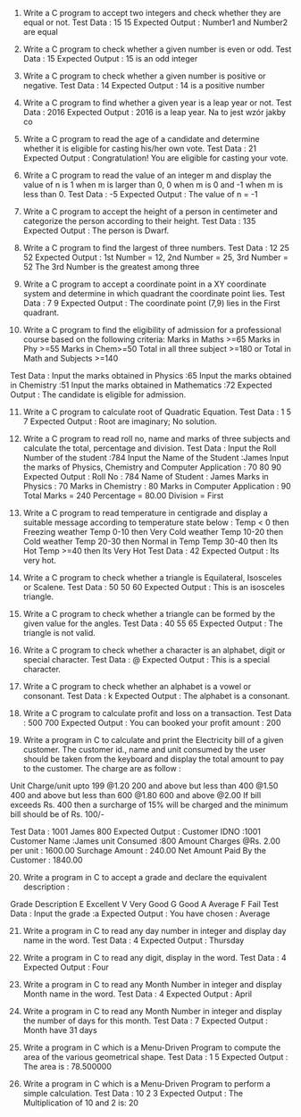 1. Write a C program to accept two integers and check whether they are equal or not.
Test Data : 15 15
Expected Output : 
Number1 and Number2 are equal

2. Write a C program to check whether a given number is even or odd.
Test Data : 15
Expected Output : 
15 is an odd integer

3. Write a C program to check whether a given number is positive or negative.
Test Data : 14 
Expected Output :
14 is a positive number

4. Write a C program to find whether a given year is a leap year or not.
Test Data : 2016 
Expected Output :
2016 is a leap year.
Na to jest wzór jakby co

5. Write a C program to read the age of a candidate and determine whether it is eligible for casting his/her own vote.
Test Data : 21 
Expected Output :
Congratulation! You are eligible for casting your vote.

6. Write a C program to read the value of an integer m and display the value of n is 1 when m is larger than 0, 0 when m is 0 and -1 when m is less than 0.
Test Data : -5 
Expected Output :
The value of n = -1

7. Write a C program to accept the height of a person in centimeter and categorize the person according to their height.
Test Data : 135 
Expected Output :
The person is Dwarf.

8. Write a C program to find the largest of three numbers.
Test Data : 12 25 52 
Expected Output :
1st Number = 12,        2nd Number = 25,        3rd Number = 52
The 3rd Number is the greatest among three

9. Write a C program to accept a coordinate point in a XY coordinate system and determine in which quadrant the coordinate point lies.
Test Data : 7 9 
Expected Output :
The coordinate point (7,9) lies in the First quadrant.

10. Write a C program to find the eligibility of admission for a professional course based on the following criteria:
Marks in Maths >=65
Marks in Phy >=55
Marks in Chem>=50
Total in all three subject >=180
or
Total in Math and Subjects >=140

Test Data : 
Input the marks obtained in Physics :65 
Input the marks obtained in Chemistry :51 
Input the marks obtained in Mathematics :72
Expected Output :
The candidate is eligible for admission.

11. Write a C program to calculate root of Quadratic Equation.
Test Data : 1 5 7 
Expected Output :
Root are imaginary;
No solution. 

12. Write a C program to read roll no, name and marks of three subjects and calculate the total, percentage and division.
Test Data : 
Input the Roll Number of the student :784 
Input the Name of the Student :James 
Input the marks of Physics, Chemistry and Computer Application : 70 80 90
Expected Output :
Roll No : 784 
Name of Student : James 
Marks in Physics : 70 
Marks in Chemistry : 80 
Marks in Computer Application : 90 
Total Marks = 240 
Percentage = 80.00 
Division = First

13. Write a C program to read temperature in centigrade and display a suitable message according to temperature state below :
Temp < 0 then Freezing weather 
Temp 0-10 then Very Cold weather
Temp 10-20 then Cold weather
Temp 20-30 then Normal in Temp 
Temp 30-40 then Its Hot 
Temp >=40 then Its Very Hot 
Test Data : 
42 
Expected Output :
Its very hot.

14. Write a C program to check whether a triangle is Equilateral, Isosceles or Scalene.
Test Data : 
50 50 60 
Expected Output :
This is an isosceles triangle.

15. Write a C program to check whether a triangle can be formed by the given value for the angles.
Test Data : 
40 55 65
Expected Output :
The triangle is not valid.

16. Write a C program to check whether a character is an alphabet, digit or special character.
Test Data : 
@
Expected Output :
This is a special character.

17. Write a C program to check whether an alphabet is a vowel or consonant.
Test Data : 
k
Expected Output :
The alphabet is a consonant.

18. Write a C program to calculate profit and loss on a transaction.
Test Data : 
500 700
Expected Output :
You can booked your profit amount : 200

19. Write a program in C to calculate and print the Electricity bill of a given customer. The customer id., name and unit consumed by the user should be taken from the keyboard and display the total amount to pay to the customer. The charge are as follow :

Unit	Charge/unit
upto 199	@1.20
200 and above but less than 400	@1.50
400 and above but less than 600	@1.80
600 and above	@2.00
If bill exceeds Rs. 400 then a surcharge of 15% will be charged and the minimum bill should be of Rs. 100/-

Test Data : 
1001
James 
800 
Expected Output :
Customer IDNO :1001 
Customer Name :James 
unit Consumed :800 
Amount Charges @Rs. 2.00 per unit : 1600.00 
Surchage Amount : 240.00 
Net Amount Paid By the Customer : 1840.00


20. Write a program in C to accept a grade and declare the equivalent description :

Grade	Description
E	Excellent
V	Very Good
G	Good
A	Average
F	Fail
Test Data : 
Input the grade :a
Expected Output :
You have chosen : Average

21. Write a program in C to read any day number in integer and display day name in the word.
Test Data : 
4
Expected Output :
Thursday

22. Write a program in C to read any digit, display in the word.
Test Data : 
4
Expected Output :
Four

23. Write a program in C to read any Month Number in integer and display Month name in the word.
Test Data : 
4
Expected Output :
April

24. Write a program in C to read any Month Number in integer and display the number of days for this month.
Test Data : 
7 
Expected Output :
Month have 31 days

25. Write a program in C which is a Menu-Driven Program to compute the area of the various geometrical shape.
Test Data : 
1
5
Expected Output :
The area is : 78.500000 

26. Write a program in C which is a Menu-Driven Program to perform a simple calculation.
Test Data : 
10
2
3
Expected Output :
The Multiplication of 10 and 2 is: 20 
